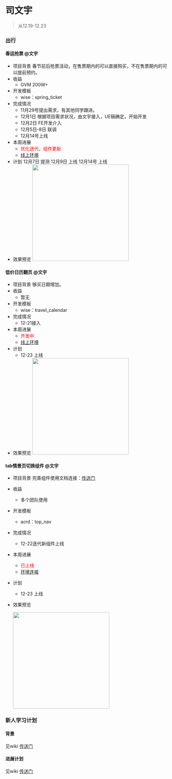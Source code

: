 
# 司文宇
> 从12.19-12.23

### 出行 
#### 春运抢票 @文宇
- 项目背景
春节前后抢票活动，在售票期内的可以直接购买，不在售票期内的可以提前预约。
- 收益
    * GVM 200W+
- 开发模板
	* wise：spring_ticket
- 完成情况
	* 11月29号提出需求，有其他同学跟进。
	* 12月1日 根据项目需求状况，由文宇接入，UE稿确定，开始开发
	* 12月2日 FE开发介入
	* 12月5日-8日 联调
	* 12月14号上线
- 本周进展
    * <span style="color:red;">优化迭代，组件更新</span>
	* [线上环境](https://m.baidu.com/s?word=%E6%8A%A2%E7%A5%A8)
- 计划
    12月7日 提测
	12月9日 上线
	12月14号 上线
- 效果预览 
	<img src="http://wiki.baidu.com/download/attachments/249758969/QQ20161202-0.png?api=v2" width=300>
 
#### 低价日历翻页 @文宇
- 项目背景
够买日期增加。
- 收益
    * 暂无
- 开发模板
	* wise：travel_calendar
- 完成情况
	* 12-21接入
- 本周进展
    * <span style="color:red;">开发中</span>
	* [线上环境](https://www.baidu.com/s?ie=UTF-8&wd=%E5%8C%97%E4%BA%AC%E5%88%B0%E4%B8%8A%E6%B5%B7)
- 计划
    * 12-23 上线
- 效果预览 
	<img src="http://wiki.baidu.com/download/attachments/249758969/QQ20161222-1.png?api=v2" width=300>
 
#### tab情景页切换组件 @文宇
- 项目背景
	完善组件使用文档连接：<a href="http://sfe.baidu.com/#/阿拉丁/无线网页搜索/js组件/情景页顶部通栏技术方案">传送门</a>
- 收益
    * 多个团队使用
- 开发模板
	* acrd：top_nav
- 完成情况
	* 12-22迭代新组件上线
- 本周进展
    * <span style="color:red;">已上线</span>
	* <a href="http://cp01-ala-fe-col-2.epc.baidu.com:8003/sf?openapi=1&dspName=iphone&from_sf=1&pd=city&resource_id=4324&word=%E5%8C%97%E4%BA%AC&hide=1&apitn=tangram&top=%7B%22sfhs%22%3A2%7D&ext=%7B%22type%22%3A%22food%22%2C%22tab_name%22%3A%22%E6%A6%82%E8%BF%B0%22%7D">环境连接</a>
- 计划
    * 12-23 上线
- 效果预览 
	
    <img src="http://gitlab.baidu.com/psfe/ala-weeklyreport/raw/master/doc/2016-09-30/img/siwenyu/p11.png" width='300px'>
    
### 新人学习计划

#### 背景

见wiki <a href='http://wiki.baidu.com/pages/viewpage.action?pageId=268077265'>传送门</a>
#### 进展计划
见wiki <a href='http://wiki.baidu.com/pages/viewpage.action?pageId=270467725'>传送门</a>

